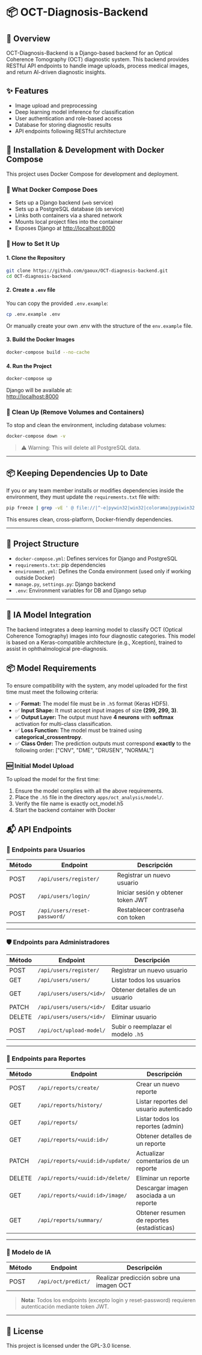 # 📦 OCT-Diagnosis-Backend

## 🧠 Overview

OCT-Diagnosis-Backend is a Django-based backend for an Optical Coherence Tomography (OCT) diagnostic system. This backend provides RESTful API endpoints to handle image uploads, process medical images, and return AI-driven diagnostic insights.

## ✨ Features

- Image upload and preprocessing
- Deep learning model inference for classification
- User authentication and role-based access
- Database for storing diagnostic results
- API endpoints following RESTful architecture

## 🚀 Installation & Development with Docker Compose

This project uses Docker Compose for development and deployment.

### 🐳 What Docker Compose Does

- Sets up a Django backend (`web` service)
- Sets up a PostgreSQL database (`db` service)
- Links both containers via a shared network
- Mounts local project files into the container
- Exposes Django at [http://localhost:8000](http://localhost:8000)

### 📁 How to Set It Up

#### 1. Clone the Repository

```bash
git clone https://github.com/gaoux/OCT-diagnosis-backend.git
cd OCT-diagnosis-backend
```

#### 2. Create a `.env` file

You can copy the provided `.env.example`:

```bash
cp .env.example .env
```
Or manually create your own .env with the structure of the `env.example` file.

#### 3. Build the Docker Images

```bash
docker-compose build --no-cache
```

#### 4. Run the Project

```bash
docker-compose up
```

Django will be available at:  
[http://localhost:8000](http://localhost:8000)

### 🧹 Clean Up (Remove Volumes and Containers)

To stop and clean the environment, including database volumes:

```bash
docker-compose down -v
```

> ⚠️ Warning: This will delete all PostgreSQL data.

---

## 📦 Keeping Dependencies Up to Date

If you or any team member installs or modifies dependencies inside the environment, they must update the `requirements.txt` file with:

```bash
pip freeze | grep -vE ' @ file://|^-e|pywin32|win32|colorama|pypiwin32|tensorflow-intel' > requirements.txt
```

This ensures clean, cross-platform, Docker-friendly dependencies.

---

## 📂 Project Structure

- `docker-compose.yml`: Defines services for Django and PostgreSQL
- `requirements.txt`: pip dependencies
- `environment.yml`: Defines the Conda environment (used only if working outside Docker)
- `manage.py`, `settings.py`: Django backend
- `.env`: Environment variables for DB and Django setup

---
## 🧠 IA Model Integration

The backend integrates a deep learning model to classify OCT (Optical Coherence Tomography) images into four diagnostic categories. This model is based on a Keras-compatible architecture (e.g., Xception), trained to assist in ophthalmological pre-diagnosis.

## 📦 Model Requirements 

To ensure compatibility with the system, any model uploaded for the first time must meet the following criteria:

- ✅ **Format:** The model file must be in `.h5` format (Keras HDF5).  
- ✅ **Input Shape:** It must accept input images of size **(299, 299, 3)**.  
- ✅ **Output Layer:** The output must have **4 neurons** with **softmax** activation for multi-class classification.  
- ✅ **Loss Function:** The model must be trained using **categorical_crossentropy**.  
- ✅ **Class Order:** The prediction outputs must correspond **exactly** to the following order:
["CNV", "DME", "DRUSEN", "NORMAL"]

### 🆕 Initial Model Upload

To upload the model for the first time:

1. Ensure the model complies with all the above requirements.
2. Place the `.h5` file in the directory `apps/oct_analysis/model/`.
3. Verify the file name is exactly oct_model.h5
4. Start the backend container with Docker

## 📬 API Endpoints

### 👤 Endpoints para Usuarios

| Método | Endpoint                                 | Descripción                                         |
|--------|------------------------------------------|-----------------------------------------------------|
| POST   | `/api/users/register/`                   | Registrar un nuevo usuario                          |
| POST   | `/api/users/login/`                      | Iniciar sesión y obtener token JWT                  |
| POST   | `/api/users/reset-password/`             | Restablecer contraseña con token                    |
---

### 🛡️ Endpoints para Administradores

| Método | Endpoint                                 | Descripción                                         |
|--------|------------------------------------------|-----------------------------------------------------|
| POST   | `/api/users/register/`                   | Registrar un nuevo usuario                          |
| GET    | `/api/users/users/`                      | Listar todos los usuarios                           |
| GET    | `/api/users/users/<id>/`                 | Obtener detalles de un usuario                      |
| PATCH  | `/api/users/users/<id>/`                 | Editar usuario                                      |
| DELETE | `/api/users/users/<id>/`                 | Eliminar usuario                                    |
| POST   | `/api/oct/upload-model/`                 | Subir o reemplazar el modelo `.h5`                  |

---
### 📄 Endpoints para Reportes

| Método | Endpoint                                   | Descripción                                         |
|--------|--------------------------------------------|-----------------------------------------------------|
| POST   | `/api/reports/create/`                     | Crear un nuevo reporte                              |
| GET    | `/api/reports/history/`                    | Listar reportes del usuario autenticado             |
| GET    | `/api/reports/`                            | Listar todos los reportes (admin)                   |
| GET    | `/api/reports/<uuid:id>/`                  | Obtener detalles de un reporte                      |
| PATCH  | `/api/reports/<uuid:id>/update/`           | Actualizar comentarios de un reporte                |
| DELETE | `/api/reports/<uuid:id>/delete/`           | Eliminar un reporte                                 |
| GET    | `/api/reports/<uuid:id>/image/`            | Descargar imagen asociada a un reporte              |
| GET    | `/api/reports/summary/`                    | Obtener resumen de reportes (estadísticas)          |

---
### 🤖 Modelo de IA

| Método | Endpoint                      | Descripción                                         |
|--------|-------------------------------|-----------------------------------------------------|
| POST   | `/api/oct/predict/`           | Realizar predicción sobre una imagen OCT            |

> **Nota:** Todos los endpoints (excepto login y reset-password) requieren autenticación mediante token JWT.



---

## 📝 License

This project is licensed under the GPL-3.0 license.
